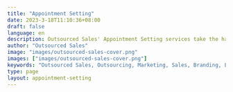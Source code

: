 ```yaml
---
title: "Appointment Setting"
date: 2023-3-18T11:10:36+08:00
draft: false
language: en
description: Outsourced Sales' Appointment Setting services take the hassle out of scheduling meetings and calls. Our dedicated team will efficiently manage your calendar, qualify leads, and secure appointments with potential clients. Streamline your sales process and focus on closing deals while we handle the rest. Let's book more opportunities for your business!
author: "Outsourced Sales"
image: "images/outsourced-sales-cover.png"
images: ["images/outsourced-sales-cover.png"]
keywords: "Outsourced Sales, Outsourcing, Marketing, Sales, Branding, Lead Generation"
type: page
layout: appointment-setting
---
```

